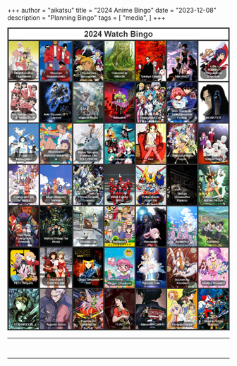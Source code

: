 +++
author = "aikatsu"
title = "2024 Anime Bingo"
date = "2023-12-08"
description = "Planning Bingo"
tags = [
    "media",
]
+++

![2024 Anime Bingo](static/images/2024-anime-bingo.png)

---

<br>

---







